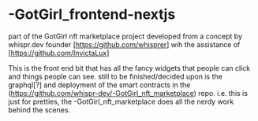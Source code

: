 # -GotGirl_frontend-nextjs

part of the GotGirl nft marketplace project developed from a concept by whispr.dev founder [https://github.com/whisprer] wih the assistance of [https://github.com/InvictaLux]

This is the front end bit that has all the fancy widgets that people can click and things people can see.
still to be finished/decided upon is the graphql[?] and deployment of the smart contracts in the (https://github.com/whispr-dev/-GotGirl_nft_marketplace) repo.
i.e. this is just for pretties, the -GotGirl_nft_marketplace does all the nerdy work behind the scenes.
